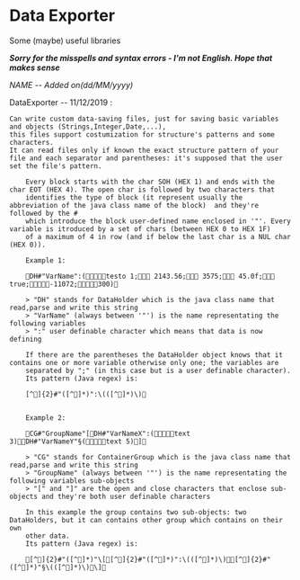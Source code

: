 # Data Exporter
Some (maybe) useful libraries 

***Sorry for the misspells and syntax errors - I'm not English. Hope that makes sense***

*NAME         --   Added on(dd/MM/yyyy)*

DataExporter  --   11/12/2019 :

    Can write custom data-saving files, just for saving basic variables and objects (Strings,Integer,Date,...),
    this files support costumization for structure's patterns and some characters.
    It can read files only if known the exact structure pattern of your file and each separator and parentheses: it's supposed that the user set the file's pattern.
		
		Every block starts with the char SOH (HEX 1) and ends with the char EOT (HEX 4). The open char is followed by two characters that 
		identifies the type of block (it represent usually the abbreviation of the java class name of the block)  and they're followed by the #
		which introduce the block user-defined name enclosed in '"'. Every variable is itroduced by a set of chars (between HEX 0 to HEX 1F) 
		of a maximum of 4 in row (and if below the last char is a NUL char (HEX 0)). 
		
		Example 1:
		
		DH#"VarName":(testo 1; 2143.56; 3575; 45.0f; true;-11072;300)
		
		> "DH" stands for DataHolder which is the java class name that read,parse and write this string
		> "VarName" (always between '"') is the name representating the following variables
		> ":" user definable character which means that data is now defining 
		
		If there are the parentheses the DataHolder object knows that it contains one or more variable otherwise only one; the variables are
		separated by ";" (in this case but is a user definable character).
		Its pattern (Java regex) is:
		
		[^]{2}#"([^]*)":\(([^]*)\)
			
		
		Example 2:
		
		CG#"GroupName"[DH#"VarNameX":(text 3)DH#"VarNameY"§(text 5)]
		
		> "CG" stands for ContainerGroup which is the java class name that read,parse and write this string
		> "GroupName" (always between '"') is the name representating the following variables sub-objects
		> "[" and "]" are the open and close characters that enclose sub-objects and they're both user definable characters
		
		In this example the group contains two sub-objects: two DataHolders, but it can contains other group which contains on their own 
		other data.
		Its pattern (Java regex) is:
		
		[^]{2}#"([^]*)"\[[^]{2}#"([^]*)":\(([^]*)\)[^]{2}#"([^]*)"§\(([^]*)\)\]
